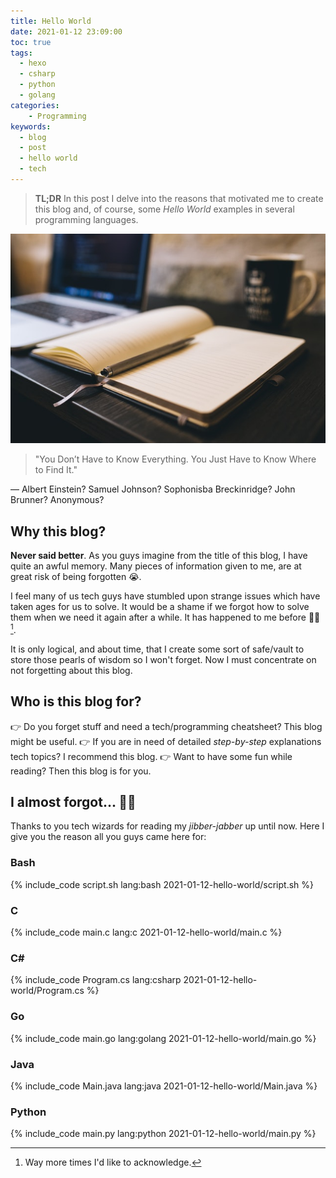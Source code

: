 ```yaml
---
title: Hello World
date: 2021-01-12 23:09:00
toc: true
tags:
  - hexo
  - csharp
  - python
  - golang
categories:
    - Programming
keywords:
  - blog
  - post
  - hello world
  - tech
---
```

> **TL;DR** In this post I delve into the reasons that motivated me to create this blog and, of course, some *Hello World* examples in several programming languages.

![](/assets/images/2021-01-12-hello-world/study.jpg)

> "You Don’t Have to Know Everything. You Just Have to Know Where to Find It."
<p class="citation-author-text">― Albert Einstein? Samuel Johnson? Sophonisba Breckinridge? John Brunner? Anonymous?</p>

<!-- more -->

## Why this blog?

**Never said better**. As you guys imagine from the title of this blog, I have quite an awful memory. Many pieces of information given to me, are at great risk of being forgotten :sob:.

I feel many of us tech guys have stumbled upon strange issues which have taken ages for us to solve. It would be a shame if we forgot how to solve them when we need it again after a while. It has happened to me before :man_facepalming: [^1].

It is only logical, and about time, that I create some sort of safe/vault to store those pearls of wisdom so I won't forget. Now I must concentrate on not forgetting about this blog.


## Who is this blog for?

:point_right: Do you forget stuff and need a tech/programming cheatsheet? This blog might be useful.
:point_right: If you are in need of detailed *step-by-step* explanations tech topics? I recommend this blog.
:point_right: Want to have some fun while reading? Then this blog is for you.

## I almost forgot... :man_facepalming:

Thanks to you tech wizards for reading my *jibber-jabber* up until now. Here I give you the reason all you guys came here for:

### Bash

{% include_code script.sh lang:bash 2021-01-12-hello-world/script.sh %}

### C

{% include_code main.c lang:c 2021-01-12-hello-world/main.c %}

### C&#35;

{% include_code Program.cs lang:csharp 2021-01-12-hello-world/Program.cs %}

### Go

{% include_code main.go lang:golang 2021-01-12-hello-world/main.go %}

### Java

{% include_code Main.java lang:java 2021-01-12-hello-world/Main.java %}

### Python

{% include_code main.py lang:python 2021-01-12-hello-world/main.py %}


[^1]: Way more times I'd like to acknowledge.